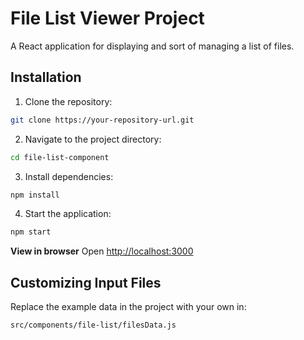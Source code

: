 # File List Viewer Project
A React application for displaying and sort of managing a list of files.

## Installation
1. Clone the repository:
```bash
git clone https://your-repository-url.git
```
2. Navigate to the project directory:
```bash
cd file-list-component
```
3. Install dependencies:
```bash
npm install
```
4. Start the application:
```bash
npm start
```
**View in browser**
Open [http://localhost:3000](http://localhost:3000)

## Customizing Input Files
Replace the example data in the project with your own in:
```bash
src/components/file-list/filesData.js
```
